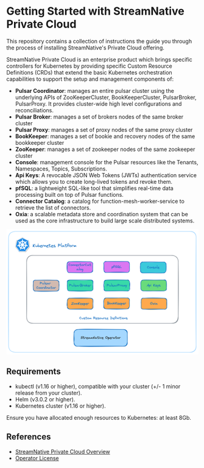 # Getting Started with StreamNative Private Cloud

This repository contains a collection of instructions the guide you through the process
of installing StreamNative's Private Cloud offering.

StreamNative Private Cloud is an enterprise product which brings specific controllers for Kubernetes by 
providing specific Custom Resource Definitions (CRDs) that extend the basic Kubernetes orchestration capabilities 
to support the setup and management components of:

- **Pulsar Coordinator**: manages an entire pulsar cluster using the underlying APIs of ZooKeeperCluster, BookKeeperCluster, PulsarBroker, PulsarProxy. It provides cluster-wide high level configurations and reconciliations.
- **Pulsar Broker**: manages a set of brokers nodes of the same broker cluster
- **Pulsar Proxy**: manages a set of proxy nodes of the same proxy cluster
- **BookKeeper**: manages a set of bookie and recovery nodes of the same bookkeeper cluster
- **ZooKeeper**: manages a set of zookeeper nodes of the same zookeeper cluster
- **Console**: management console for the Pulsar resources like the Tenants, Namespaces, Topics, Subscriptions.
- **Api Keys**: A revocable JSON Web Tokens (JWTs) authentication service which allows you to create long-lived tokens and revoke them.
- **pfSQL**: a lightweight SQL-like tool that simplifies real-time data processing built on top of Pulsar functions.
- **Connector Catalog**: a catalog for function-mesh-worker-service to retrieve the list of connectors.
- **Oxia**: a scalable metadata store and coordination system that can be used as the core infrastructure to build large scale distributed systems.

![SN Private Cloud](images/private-cloud-arch.png)

Requirements
------------
- kubectl (v1.16 or higher), compatible with your cluster (+/- 1 minor release from your cluster).
- Helm (v3.0.2 or higher).
- Kubernetes cluster (v1.16 or higher).

Ensure you have allocated enough resources to Kubernetes: at least 8Gb.


References
---
- [StreamNative Private Cloud Overview](https://docs.streamnative.io/private/private-cloud-overview)
- [Operator License](https://streamnative.io/community-licence)
